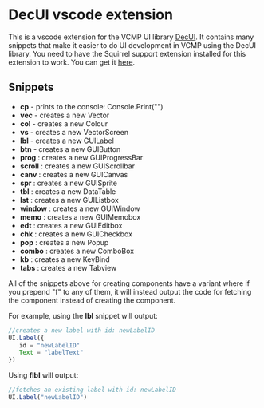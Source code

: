 # DecUI vscode extension

This is a vscode extension for the VCMP UI library [DecUI](https://github.com/newk5/decui). It contains many snippets that make it easier to do UI development in VCMP using the DecUI library. You need to have the Squirrel support extension installed for this extension to work. You can get it [here](https://marketplace.visualstudio.com/items?itemName=deldrid1.SquirrelLanguageExtension).

## Snippets
- **cp** - prints to the console: Console.Print("")
- **vec** - creates a new Vector
- **col** - creates a new Colour
- **vs** - creates a new VectorScreen
- **lbl** - creates a new GUILabel
- **btn** - creates a new GUIButton
- **prog** : creates a new GUIProgressBar
- **scroll** : creates a new GUIScrollbar
- **canv** : creates a new GUICanvas
- **spr** : creates a new GUISprite
- **tbl** : creates a new DataTable
- **lst** : creates a new GUIListbox
- **window** : creates a new GUIWindow
- **memo** : creates a new GUIMemobox
- **edt** : creates a new GUIEditbox
- **chk** : creates a new GUICheckbox
- **pop** : creates a new Popup
- **combo** : creates a new ComboBox
- **kb** : creates a new KeyBind
- **tabs** : creates a new Tabview
 
All of the snippets above for creating components have a variant where if you prepend "f" to any of them, it will instead output the code for fetching the component instead of creating the component. 

For example, using the **lbl** snippet will output:
```javascript
//creates a new label with id: newLabelID
UI.Label({
   id = "newLabelID"  
   Text = "labelText" 
})
```
Using **flbl** will output:
```javascript
//fetches an existing label with id: newLabelID
UI.Label("newLabelID")
```
